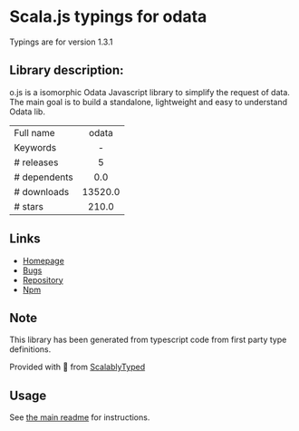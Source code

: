 
# Scala.js typings for odata

Typings are for version 1.3.1

## Library description:
o.js is a isomorphic Odata Javascript library to simplify the request of data. The main goal is to build a standalone, lightweight and easy to understand Odata lib.

|                    |                 |
| ------------------ | :-------------: |
| Full name          | odata |
| Keywords           | - |
| # releases         | 5 |
| # dependents       | 0.0 |
| # downloads        | 13520.0 |
| # stars            | 210.0 |

## Links
- [Homepage](https://github.com/janhommes/o.js#readme)
- [Bugs](https://github.com/janhommes/o.js/issues)
- [Repository](https://github.com/janhommes/o.js)
- [Npm](https://www.npmjs.com/package/odata)
    


## Note
This library has been generated from typescript code from first party type definitions.

Provided with :purple_heart: from [ScalablyTyped](https://github.com/oyvindberg/ScalablyTyped)

## Usage
See [the main readme](../../readme.md) for instructions.



